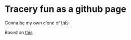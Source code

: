 # Tracery fun as a github page

Gonna be my own clone of [this](https://www.brightspiral.com/)

Based on [this](https://github.com/dweedul/github-page-pwa-template)
